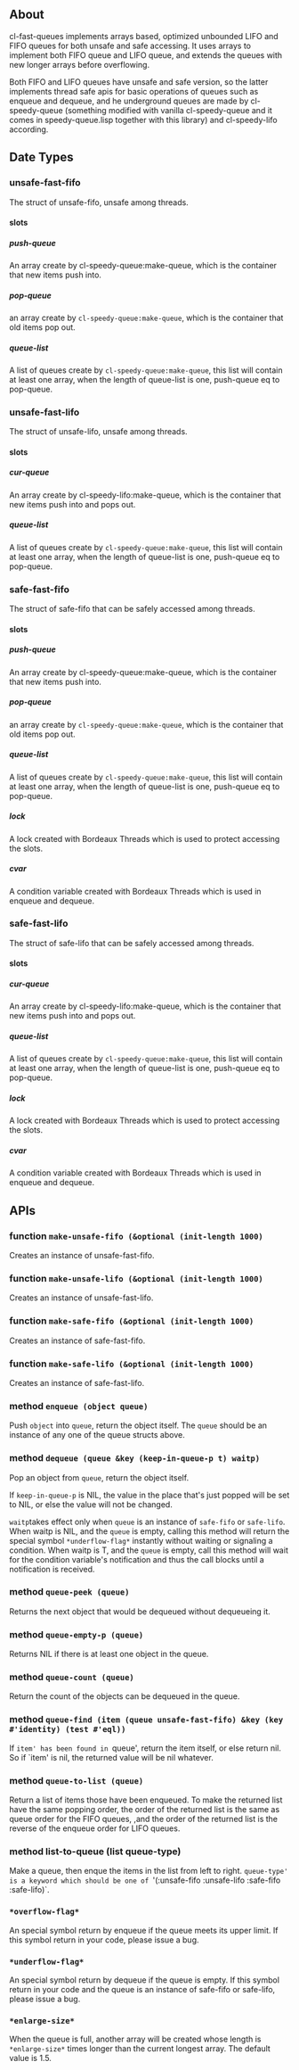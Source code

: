 ## About
cl-fast-queues implements arrays based, optimized unbounded LIFO and FIFO queues for both unsafe and safe accessing. It uses arrays to implement both FIFO queue and LIFO queue, and extends the queues with new longer arrays before overflowing.

Both FIFO and LIFO queues have unsafe and safe version, so the latter implements thread safe apis for basic operations of queues such as enqueue and dequeue, and he underground queues are made by cl-speedy-queue (something modified with vanilla cl-speedy-queue and it comes in speedy-queue.lisp together with this library) and cl-speedy-lifo according.

## Date Types
### unsafe-fast-fifo
The struct of unsafe-fifo, unsafe among threads.

#### slots
##### push-queue
An array create by cl-speedy-queue:make-queue, which is the container that new items push into.

##### pop-queue
an array create by `cl-speedy-queue:make-queue`, which is the container that old items pop out.

##### queue-list
A list of queues create by `cl-speedy-queue:make-queue`, this list will contain at least one array, when the length of queue-list is one, push-queue eq to pop-queue.

### unsafe-fast-lifo
The struct of unsafe-lifo, unsafe among threads.
#### slots
##### cur-queue
An array create by cl-speedy-lifo:make-queue, which is the container that new items push into and pops out.

##### queue-list
A list of queues create by `cl-speedy-queue:make-queue`, this list will contain at least one array, when the length of queue-list is one, push-queue eq to pop-queue.

### safe-fast-fifo
The struct of safe-fifo  that can be safely accessed among threads.

#### slots
##### push-queue
An array create by cl-speedy-queue:make-queue, which is the container that new items push into.

##### pop-queue
an array create by `cl-speedy-queue:make-queue`, which is the container that old items pop out.

##### queue-list
A list of queues create by `cl-speedy-queue:make-queue`, this list will contain at least one array, when the length of queue-list is one, push-queue eq to pop-queue.

##### lock
A lock created with Bordeaux Threads which is used to protect accessing the slots.

##### cvar
A condition variable created with Bordeaux Threads which is used in enqueue and dequeue.

### safe-fast-lifo
The struct of safe-lifo that can be safely accessed among threads.

#### slots
##### cur-queue
An array create by cl-speedy-lifo:make-queue, which is the container that new items push into and pops out.

##### queue-list
A list of queues create by `cl-speedy-queue:make-queue`, this list will contain at least one array, when the length of queue-list is one, push-queue eq to pop-queue.

##### lock
A lock created with Bordeaux Threads which is used to protect accessing the slots.

##### cvar
A condition variable created with Bordeaux Threads which is used in enqueue and dequeue.

## APIs
### function `make-unsafe-fifo (&optional (init-length 1000)`
Creates an instance of unsafe-fast-fifo.

### function `make-unsafe-lifo (&optional (init-length 1000)`
Creates an instance of unsafe-fast-lifo.

### function `make-safe-fifo (&optional (init-length 1000)`
Creates an instance of safe-fast-fifo.

### function `make-safe-lifo (&optional (init-length 1000)`
Creates an instance of safe-fast-lifo.

### method `enqueue (object queue)`
Push `object` into `queue`, return the object itself.
The `queue` should be an instance of any one of the queue structs above.

### method `dequeue (queue &key (keep-in-queue-p t) waitp)`
Pop an object from `queue`, return the object itself.

If `keep-in-queue-p` is NIL, the value in the place that's just popped will be set to NIL, or else the value will not be changed.

`waitp`takes effect only when `queue` is an instance of `safe-fifo` or `safe-lifo`.
When waitp is NIL, and the `queue` is empty, calling this method will return the special symbol `*underflow-flag*` instantly without waiting or signaling a condition.
When waitp is T, and the `queue` is empty, call this method will wait for the condition variable's notification and thus the call blocks until a notification is received.

### method `queue-peek (queue)`
Returns the next object that would be dequeued without dequeueing it.

### method `queue-empty-p (queue)`
Returns NIL if there is at least one object in the queue.

### method `queue-count (queue)`
Return the count of the objects can be dequeued in the queue.

### method `queue-find (item (queue unsafe-fast-fifo) &key (key #'identity) (test #'eql))`
If `item' has been found in `queue', return the item itself, or else return nil.
So if `item' is nil, the returned value will be nil whatever.

### method `queue-to-list (queue)`
Return a list of items those have been enqueued.
To make the returned list have the same popping order,
the order of the returned list is the same as queue order for the FIFO queues,
,and the order of the returned list is the reverse of the enqueue order for LIFO queues.

### method list-to-queue (list queue-type)
Make a queue, then enque the items in the list from left to right.
`queue-type' is a keyword which should be one of `'(:unsafe-fifo :unsafe-lifo :safe-fifo :safe-lifo)`.

### `*overflow-flag*`
An special symbol return by enqueue if the queue meets its upper limit.
If this symbol return in your code, please issue a bug.

### `*underflow-flag*`
An special symbol return by dequeue if the queue is empty.
If this symbol return in your code and the queue is an instance of safe-fifo or safe-lifo, please issue a bug.

### `*enlarge-size*`
When the queue is full, another array will be created whose length is `*enlarge-size*` times longer than the current longest array.
The default value is 1.5.
